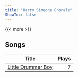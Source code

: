 ```yaml
---
title: "Harry Simeone Chorale"
ShowToc: false
---
```


{{< more >}}

## Songs
Title | Plays 
----- | -----: 
[Little Drummer Boy](/songs/little-drummer-boy) | 7

